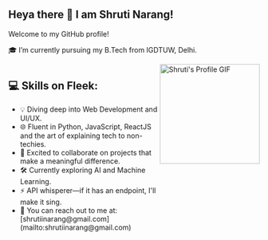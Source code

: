 ## Heya there 👋 I am Shruti Narang!
Welcome to my GitHub profile!


🎓 I’m currently pursuing my B.Tech from IGDTUW, Delhi.
<div style="display: flex; justify-content: space-between; align-items: flex-start;">
  <!-- Skills Section -->
  <div style="flex-grow: 1;">
    <h2>💻 Skills on Fleek:</h2>
    <ul>
      <li>💡 Diving deep into Web Development and UI/UX.</li>
      <li>🌐 Fluent in Python, JavaScript, ReactJS and the art of explaining tech to non-techies.</li>
      <li>💛 Excited to collaborate on projects that make a meaningful difference.</li>
      <li>🛠️ Currently exploring AI and Machine Learning.</li>
      <li>⚡ API whisperer—if it has an endpoint, I'll make it sing.</li>
      <li>📧 You can reach out to me at: [shrutiinarang@gmail.com](mailto:shrutiinarang@gmail.com)</li>
    </ul>
  </div>
  
  <!-- GIF Section -->
  <div>
    <img src="your-profile.gif" alt="Shruti's Profile GIF" width="200" />
  </div>
</div>

      

    



<!--
**Shruti-Narang/Shruti-Narang** is a ✨ _special_ ✨ repository because its `README.md` (this file) appears on your GitHub profile.

Here are some ideas to get you started:

- 🔭 I’m currently working on ...
- 🌱 I’m currently learning ...
- 👯 I’m looking to collaborate on ...
- 🤔 I’m looking for help with ...
- 💬 Ask me about ...
- 📫 How to reach me: ...
- 😄 Pronouns: ...
- ⚡ Fun fact: ...
-->
